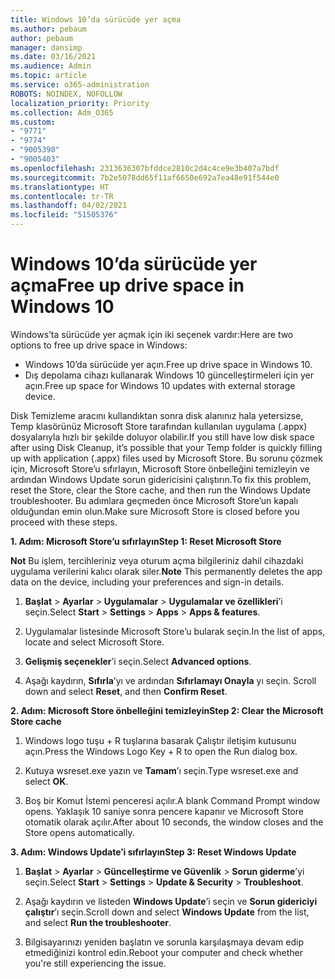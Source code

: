 ```yaml
---
title: Windows 10’da sürücüde yer açma
ms.author: pebaum
author: pebaum
manager: dansimp
ms.date: 03/16/2021
ms.audience: Admin
ms.topic: article
ms.service: o365-administration
ROBOTS: NOINDEX, NOFOLLOW
localization_priority: Priority
ms.collection: Adm_O365
ms.custom:
- "9771"
- "9774"
- "9005390"
- "9005403"
ms.openlocfilehash: 2313636307bfddce2810c2d4c4ce9e3b407a7bdf
ms.sourcegitcommit: 7b2e5078dd65f11af6650e692a7ea48e91f544e0
ms.translationtype: HT
ms.contentlocale: tr-TR
ms.lasthandoff: 04/02/2021
ms.locfileid: "51505376"
---
```

# <a name="free-up-drive-space-in-windows-10"></a><span data-ttu-id="26845-102">Windows 10’da sürücüde yer açma</span><span class="sxs-lookup"><span data-stu-id="26845-102">Free up drive space in Windows 10</span></span>

<span data-ttu-id="26845-103">Windows’ta sürücüde yer açmak için iki seçenek vardır:</span><span class="sxs-lookup"><span data-stu-id="26845-103">Here are two options to free up drive space in Windows:</span></span>

- <span data-ttu-id="26845-104">Windows 10’da sürücüde yer açın.</span><span class="sxs-lookup"><span data-stu-id="26845-104">Free up drive space in Windows 10.</span></span>
- <span data-ttu-id="26845-105">Dış depolama cihazı kullanarak Windows 10 güncelleştirmeleri için yer açın.</span><span class="sxs-lookup"><span data-stu-id="26845-105">Free up space for Windows 10 updates with external storage device.</span></span>

<span data-ttu-id="26845-106">Disk Temizleme aracını kullandıktan sonra disk alanınız hala yetersizse, Temp klasörünüz Microsoft Store tarafından kullanılan uygulama (.appx) dosyalarıyla hızlı bir şekilde doluyor olabilir.</span><span class="sxs-lookup"><span data-stu-id="26845-106">If you still have low disk space after using Disk Cleanup, it’s possible that your Temp folder is quickly filling up with application (.appx) files used by Microsoft Store.</span></span> <span data-ttu-id="26845-107">Bu sorunu çözmek için, Microsoft Store’u sıfırlayın, Microsoft Store önbelleğini temizleyin ve ardından Windows Update sorun gidericisini çalıştırın.</span><span class="sxs-lookup"><span data-stu-id="26845-107">To fix this problem, reset the Store, clear the Store cache, and then run the Windows Update troubleshooter.</span></span> <span data-ttu-id="26845-108">Bu adımlara geçmeden önce Microsoft Store’un kapalı olduğundan emin olun.</span><span class="sxs-lookup"><span data-stu-id="26845-108">Make sure Microsoft Store is closed before you proceed with these steps.</span></span>

<span data-ttu-id="26845-109">**1. Adım: Microsoft Store’u sıfırlayın**</span><span class="sxs-lookup"><span data-stu-id="26845-109">**Step 1: Reset Microsoft Store**</span></span>

<span data-ttu-id="26845-110">**Not** Bu işlem, tercihleriniz veya oturum açma bilgileriniz dahil cihazdaki uygulama verilerini kalıcı olarak siler.</span><span class="sxs-lookup"><span data-stu-id="26845-110">**Note** This permanently deletes the app data on the device, including your preferences and sign-in details.</span></span>

1. <span data-ttu-id="26845-111">**Başlat** > **Ayarlar** > **Uygulamalar** > **Uygulamalar ve özellikleri**’i seçin.</span><span class="sxs-lookup"><span data-stu-id="26845-111">Select **Start** > **Settings** > **Apps** > **Apps & features**.</span></span>

1. <span data-ttu-id="26845-112">Uygulamalar listesinde Microsoft Store’u bularak seçin.</span><span class="sxs-lookup"><span data-stu-id="26845-112">In the list of apps, locate and select Microsoft Store.</span></span>

1. <span data-ttu-id="26845-113">**Gelişmiş seçenekler**’i seçin.</span><span class="sxs-lookup"><span data-stu-id="26845-113">Select **Advanced options**.</span></span>

1. <span data-ttu-id="26845-114">Aşağı kaydırın, **Sıfırla**’yı ve ardından **Sıfırlamayı Onayla** yı seçin. </span><span class="sxs-lookup"><span data-stu-id="26845-114">Scroll down and select **Reset**, and then **Confirm Reset**.</span></span>

<span data-ttu-id="26845-115">**2. Adım: Microsoft Store önbelleğini temizleyin**</span><span class="sxs-lookup"><span data-stu-id="26845-115">**Step 2: Clear the Microsoft Store cache**</span></span>

1. <span data-ttu-id="26845-116">Windows logo tuşu + R tuşlarına basarak Çalıştır iletişim kutusunu açın.</span><span class="sxs-lookup"><span data-stu-id="26845-116">Press the Windows Logo Key + R to open the Run dialog box.</span></span>

1. <span data-ttu-id="26845-117">Kutuya wsreset.exe yazın ve **Tamam**’ı seçin.</span><span class="sxs-lookup"><span data-stu-id="26845-117">Type wsreset.exe and select **OK**.</span></span>

1. <span data-ttu-id="26845-118">Boş bir Komut İstemi penceresi açılır.</span><span class="sxs-lookup"><span data-stu-id="26845-118">A blank Command Prompt window opens.</span></span> <span data-ttu-id="26845-119">Yaklaşık 10 saniye sonra pencere kapanır ve Microsoft Store otomatik olarak açılır.</span><span class="sxs-lookup"><span data-stu-id="26845-119">After about 10 seconds, the window closes and the Store opens automatically.</span></span>

<span data-ttu-id="26845-120">**3. Adım: Windows Update’i sıfırlayın**</span><span class="sxs-lookup"><span data-stu-id="26845-120">**Step 3: Reset Windows Update**</span></span>

1. <span data-ttu-id="26845-121">**Başlat** > **Ayarlar** > **Güncelleştirme ve Güvenlik** > **Sorun giderme**’yi seçin.</span><span class="sxs-lookup"><span data-stu-id="26845-121">Select **Start** > **Settings** > **Update & Security** > **Troubleshoot**.</span></span>

1. <span data-ttu-id="26845-122">Aşağı kaydırın ve listeden **Windows Update**’i seçin ve **Sorun gidericiyi çalıştır**’ı seçin.</span><span class="sxs-lookup"><span data-stu-id="26845-122">Scroll down and select **Windows Update** from the list, and select **Run the troubleshooter**.</span></span>

1. <span data-ttu-id="26845-123">Bilgisayarınızı yeniden başlatın ve sorunla karşılaşmaya devam edip etmediğinizi kontrol edin.</span><span class="sxs-lookup"><span data-stu-id="26845-123">Reboot your computer and check whether you're still experiencing the issue.</span></span>


